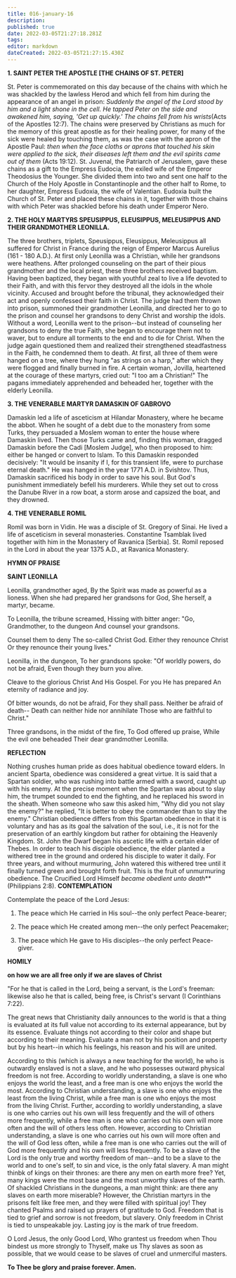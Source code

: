 ```yaml
---
title: 016-january-16
description: 
published: true
date: 2022-03-05T21:27:18.281Z
tags: 
editor: markdown
dateCreated: 2022-03-05T21:27:15.430Z
---
```


**1. SAINT PETER THE APOSTLE [THE CHAINS OF ST. PETER]**

St. Peter is commemorated on this day because of the chains with which he was shackled by the lawless Herod and which fell from him during the appearance of an angel in prison: *Suddenly the angel of the Lord stood by him and a light shone in the cell. He tapped Peter on the side and awakened him, saying, 'Get up quickly.' The chains fell from his wrists*(Acts of the Apostles 12:7). The chains were preserved by Christians as much for the memory of this great apostle as for their healing power, for many of the sick were healed by touching them, as was the case with the apron of the Apostle Paul: *then when the face cloths or aprons that touched his skin were applied to the sick, their diseases left them and the evil spirits came out of them* (Acts 19:12). St. Juvenal, the Patriarch of Jerusalem, gave these chains as a gift to the Empress Eudocia, the exiled wife of the Emperor Theodosius the Younger. She divided them into two and sent one half to the Church of the Holy Apostle in Constantinople and the other half to Rome, to her daughter, Empress Eudoxia, the wife of Valentian. Eudoxia built the Church of St. Peter and placed these chains in it, together with those chains with which Peter was shackled before his death under Emperor Nero.

**2. THE HOLY MARTYRS SPEUSIPPUS, ELEUSIPPUS, MELEUSIPPUS AND THEIR GRANDMOTHER LEONILLA.**

The three brothers, triplets, Speusippus, Eleusippus, Meleusippus all suffered for Christ in France during the reign of Emperor Marcus Aurelius (161 - 180 A.D.). At first only Leonilla was a Christian, while her grandsons were heathens. After prolonged counseling on the part of their pious grandmother and the local priest, these three brothers received baptism. Having been baptized, they began with youthful zeal to live a life devoted to their Faith, and with this fervor they destroyed all the idols in the whole vicinity. Accused and brought before the tribunal, they acknowledged their act and openly confessed their faith in Christ. The judge had them thrown into prison, summoned their grandmother Leonilla, and directed her to go to the prison and counsel her grandsons to deny Christ and worship the idols. Without a word, Leonilla went to the prison--but instead of counseling her grandsons to deny the true Faith, she began to encourage them not to waver, but to endure all torments to the end and to die for Christ. When the judge again questioned them and realized their strengthened steadfastness in the Faith, he condemned them to death. At first, all three of them were hanged on a tree, where they hung "as strings on a harp," after which they were flogged and finally burned in fire. A certain woman, Jovilla, heartened at the courage of these martyrs, cried out: "I too am a Christian!" The pagans immediately apprehended and beheaded her, together with the elderly Leonilla.

**3. THE VENERABLE MARTYR DAMASKIN OF GABROVO**

Damaskin led a life of asceticism at Hilandar Monastery, where he became the abbot. When he sought of a debt due to the monastery from some Turks, they persuaded a Moslem woman to enter the house where Damaskin lived. Then those Turks came and, finding this woman, dragged Damaskin before the Cadi [Moslem Judge], who then proposed to him: either be hanged or convert to Islam. To this Damaskin responded decisively: "It would be insanity if I, for this transient life, were to purchase eternal death." He was hanged in the year 1771 A.D. in Svishtov. Thus, Damaskin sacrificed his body in order to save his soul. But God's punishment immediately befell his murderers. While they set out to cross the Danube River in a row boat, a storm arose and capsized the boat, and they drowned.

**4. THE VENERABLE ROMIL**

Romil was born in Vidin. He was a disciple of St. Gregory of Sinai. He lived a life of asceticism in several monasteries. Constantine Tsamblak lived together with him in the Monastery of Ravanica [Serbia]. St. Romil reposed in the Lord in about the year 1375 A.D., at Ravanica Monastery.



**HYMN OF PRAISE**

**SAINT LEONILLA**

Leonilla, grandmother aged,
By the Spirit was made as powerful as a lioness.
When she had prepared her grandsons for God,
She herself, a martyr, became.

To Leonilla, the tribune screamed,
Hissing with bitter anger:
"Go, Grandmother, to the dungeon
And counsel your grandsons.

Counsel them to deny
The so-called Christ God.
Either they renounce Christ
Or they renounce their young lives."

Leonilla, in the dungeon,
To her grandsons spoke:
"Of worldly powers, do not be afraid,
Even though they burn you alive.

Cleave to the glorious Christ
And His Gospel.
For you He has prepared
An eternity of radiance and joy.

Of bitter wounds, do not be afraid,
For they shall pass. Neither be afraid of death--
Death can neither hide nor annihilate
Those who are faithful to Christ."

Three grandsons, in the midst of the fire,
To God offered up praise,
While the evil one beheaded
Their dear grandmother Leonilla.


**REFLECTION**

Nothing crushes human pride as does habitual obedience toward elders. In ancient Sparta, obedience was considered a great virtue. It is said that a Spartan soldier, who was rushing into battle armed with a sword, caught up with his enemy. At the precise moment when the Spartan was about to slay him, the trumpet sounded to end the fighting, and he replaced his sword in the sheath. When someone who saw this asked him, "Why did you not slay the enemy?" he replied, "It is better to obey the commander than to slay the enemy." Christian obedience differs from this Spartan obedience in that it is voluntary and has as its goal the salvation of the soul, i.e., it is not for the preservation of an earthly kingdom but rather for obtaining the Heavenly Kingdom. St. John the Dwarf began his ascetic life with a certain elder of Thebes. In order to teach his disciple obedience, the elder planted a withered tree in the ground and ordered his disciple to water it daily. For three years, and without murmuring, John watered this withered tree until it finally turned green and brought forth fruit. This is the fruit of unmurmuring obedience. The Crucified Lord Himself *became obedient unto death*** (Philippians 2:8).
**CONTEMPLATION**

Contemplate the peace of the Lord Jesus:

1.  The peace which He carried in His soul--the only perfect Peace-bearer;

1.  The peace which He created among men--the only perfect Peacemaker;

1.  The peace which He gave to His disciples--the only perfect Peace-giver.




**HOMILY**

**on how we are all free only if we are slaves of Christ**

"For he that is called in the Lord, being a servant, is the Lord's freeman: likewise also he that is called, being free, is Christ's servant (I Corinthians 7:22).

The great news that Christianity daily announces to the world is that a thing is evaluated at its full value not according to its external appearance, but by its essence. Evaluate things not according to their color and shape but according to their meaning. Evaluate a man not by his position and property but by his heart--in which his feelings, his reason and his will are united.

According to this (which is always a new teaching for the world), he who is outwardly enslaved is not a slave, and he who possesses outward physical freedom is not free. According to worldly understanding, a slave is one who enjoys the world the least, and a free man is one who enjoys the world the most. According to Christian understanding, a slave is one who enjoys the least from the living Christ, while a free man is one who enjoys the most from the living Christ. Further, according to worldly understanding, a slave is one who carries out his own will less frequently and the will of others more frequently, while a free man is one who carries out his own will more often and the will of others less often. However, according to Christian understanding, a slave is one who carries out his own will more often and the will of God less often, while a free man is one who carries out the will of God more frequently and his own will less frequently. To be a slave of the Lord is the only true and worthy freedom of man--and to be a slave to the world and to one's self, to sin and vice, is the only fatal slavery. A man might thinbk of kings on their thrones: are there any men on earth more free? Yet, many kings were the most base and the most unworthy slaves of the earth. Of shackled Christians in the dungeons, a man might think: are there any slaves on earth more miserable? However, the Christian martyrs in the prisons felt like free men, and they were filled with spiritual joy! They chanted Psalms and raised up prayers of gratitude to God. Freedom that is tied to grief and sorrow is not freedom, but slavery. Only freedom in Christ is tied to unspeakable joy. Lasting joy is the mark of true freedom.

O Lord Jesus, the only Good Lord, Who grantest us freedom when Thou bindest us more strongly to Thyself, make us Thy slaves as soon as possible, that we would cease to be slaves of cruel and unmerciful masters.

**To Thee be glory and praise forever. Amen.**
